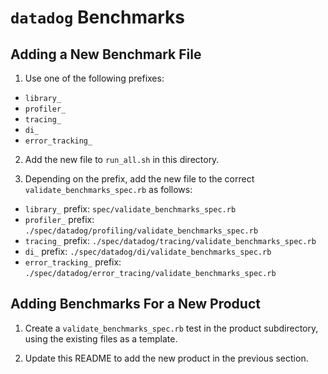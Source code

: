 # `datadog` Benchmarks

## Adding a New Benchmark File

1. Use one of the following prefixes:

  - `library_`
  - `profiler_`
  - `tracing_`
  - `di_`
  - `error_tracking_`

2. Add the new file to `run_all.sh` in this directory.

3. Depending on the prefix, add the new file to the correct
  `validate_benchmarks_spec.rb` as follows:

  - `library_` prefix: `spec/validate_benchmarks_spec.rb`
  - `profiler_` prefix: `./spec/datadog/profiling/validate_benchmarks_spec.rb`
  - `tracing_` prefix: `./spec/datadog/tracing/validate_benchmarks_spec.rb`
  - `di_` prefix: `./spec/datadog/di/validate_benchmarks_spec.rb`
  - `error_tracking_` prefix: `./spec/datadog/error_tracing/validate_benchmarks_spec.rb`

## Adding Benchmarks For a New Product

1. Create a `validate_benchmarks_spec.rb` test in the product subdirectory,
  using the existing files as a template.

2. Update this README to add the new product in the previous section.
